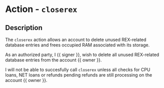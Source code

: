 # Action - `closerex`

## Description

The `closerex` action allows an account to delete unused REX-related database entries and frees occupied RAM associated with its storage.

As an authorized party, I {{ signer }}, wish to delete all unused REX-related database entries from the account {{ owner }}.

I will not be able to succesfully call `closerex` unless all checks for CPU loans, NET loans or refunds pending refunds are still processing on the account {{ owner }}.

